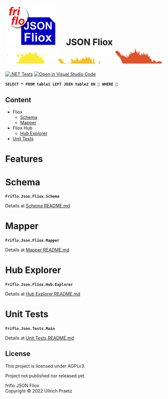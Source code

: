 

# ![logo](docs/images/Json-Fliox.svg)     **JSON Fliox**      ![SPLASH](docs/images/paint-splatter.svg)

[![.NET Tests](https://github.com/friflo/Friflo.Json.Fliox/workflows/.NET/badge.svg)](https://github.com/friflo/Friflo.Json.Fliox/actions)
[![Open in Visual Studio Code](https://open.vscode.dev/badges/open-in-vscode.svg)](https://open.vscode.dev/friflo/Friflo.Json.Fliox)


__`SELECT * FROM table1 LEFT JOIN table2 ON 💩 WHERE 💩`__


## Content
- Fliox
    - [Schema](#schema)
    - [Mapper](#mapper)
- Fliox Hub
    - [Hub Explorer](#hub-explorer)
- [Unit Tests](#unit-tests)

# **Features**


# Schema
**`Friflo.Json.Fliox.Schema`**

Details at [Schema README.md](Json/Fliox/Schema/)


# Mapper
**`Friflo.Json.Fliox.Mapper`**

Details at [Mapper README.md](Json/Fliox/Mapper/)


# Hub Explorer
**`Friflo.Json.Fliox.Hub.Explorer`**

Details at [Hub Explorer README.md](Json/Fliox.Hub.Explorer/)


# Unit Tests
**`Friflo.Json.Tests.Main`**

Details at [Unit Tests README.md](Json.Tests/)



## License

This project is licensed under AGPLv3.

Project not published nor released yet.

friflo JSON Fliox  
Copyright © 2022 Ullrich Praetz
